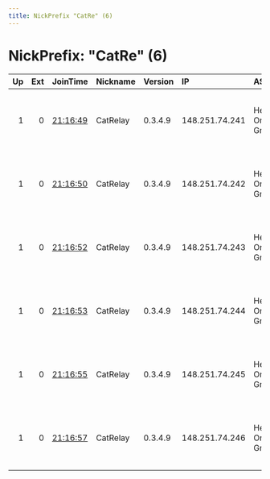 ```yaml
---
title: NickPrefix "CatRe" (6)
---
```


# NickPrefix: "CatRe" (6)

|   Up |   Ext | JoinTime                                                                                            | Nickname   | Version   | IP             | AS                  | CC   |   ORp |   Dirp | OS    | Contact                            |   eFamMembers |
|-----:|------:|:----------------------------------------------------------------------------------------------------|:-----------|:----------|:---------------|:--------------------|:-----|------:|-------:|:------|:-----------------------------------|--------------:|
|    1 |     0 | [21:16:49](https://metrics.torproject.org/rs.html#details/2C076541AE4463E4743043D87831FC3A375D5FA3) | CatRelay   | 0.3.4.9   | 148.251.74.241 | Hetzner Online GmbH | de   |   443 |     80 | Linux | Reach out to me at t@or-no.de, NOT |             1 |
|    1 |     0 | [21:16:50](https://metrics.torproject.org/rs.html#details/5C29045529AA548B9E2B1851A1E71AE29D3946E2) | CatRelay   | 0.3.4.9   | 148.251.74.242 | Hetzner Online GmbH | de   |   443 |     80 | Linux | Reach out to me at t@or-no.de, NOT |             1 |
|    1 |     0 | [21:16:52](https://metrics.torproject.org/rs.html#details/48B0AB00A8085C47B499F34F016A8C0E174D0846) | CatRelay   | 0.3.4.9   | 148.251.74.243 | Hetzner Online GmbH | de   |   443 |     80 | Linux | Reach out to me at t@or-no.de, NOT |             1 |
|    1 |     0 | [21:16:53](https://metrics.torproject.org/rs.html#details/D5E4E4AB43E8BC7861C5FF265C05D56F8DD5D198) | CatRelay   | 0.3.4.9   | 148.251.74.244 | Hetzner Online GmbH | de   |   443 |     80 | Linux | Reach out to me at t@or-no.de, NOT |             1 |
|    1 |     0 | [21:16:55](https://metrics.torproject.org/rs.html#details/5387CE8124C944A4D458AA4FF29A36CB157B606F) | CatRelay   | 0.3.4.9   | 148.251.74.245 | Hetzner Online GmbH | de   |   443 |     80 | Linux | Reach out to me at t@or-no.de, NOT |             1 |
|    1 |     0 | [21:16:57](https://metrics.torproject.org/rs.html#details/E689E2F3F6638FA349D6E9579D53D0A30C94BDE1) | CatRelay   | 0.3.4.9   | 148.251.74.246 | Hetzner Online GmbH | de   |   443 |     80 | Linux | Reach out to me at t@or-no.de, NOT |             1 |
